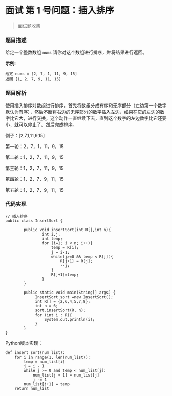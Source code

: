 # 面试 第 1 号问题：插入排序

> 面试题收集

### 题目描述

给定一个整数数组 `nums` 请你对这个数组进行排序，并将结果进行返回。

**示例:**

```
给定 nums = [2, 7, 1, 11, 9, 15]
返回 [1, 2, 7, 9, 11, 15]
```

### 题目解析

使用插入排序对数组进行排序，首先将数组分成有序和无序部分（左边第一个数字默认为有序），然后不断将右边的无序部分的数字插入左边，如果在它的左边的数字比它大，进行交换，这个动作一直继续下去，直到这个数字的左边数字比它还要小，就可以停止了。然后完成排序。

例子：[2,7,1,11,9,15]

第一轮：2，7，1，11，9，15

第二轮：1，2，7，11，9，15

第三轮：1，2，7，11，9，15

第四轮：1，2，7，9，11，15

第五轮：1，2，7，9，11，15

### 代码实现

```
// 插入排序
public class InsertSort {

		public void insertSort(int R[],int n){
			    int i,j;
			    int temp;
			    for (i=1; i < n; i++){
			        temp = R[i];
			        j = i-1;
			        while(j>=0 && temp < R[j]){
			            R[j+1] = R[j];
			            --j;
			        }
			        R[j+1]=temp;
			    }
		}
		
		public static void main(String[] args) {
			 InsertSort sort =new InsertSort();
			 int R[] = {2,6,4,5,7,8};
			 int n = 6;
			 sort.insertSort(R, n);
			 for (int i : R){
				 System.out.println(i);
			 }			 
		}
}
```

Python版本实现：

```
def insert_sort(num_list):
    for i in range(1, len(num_list)):
        temp = num_list[i]
        j = i - 1
        while j >= 0 and temp < num_list[j]:
            num_list[j + 1] = num_list[j]
            j -= 1
        num_list[j+1] = temp
    return num_list
```



  